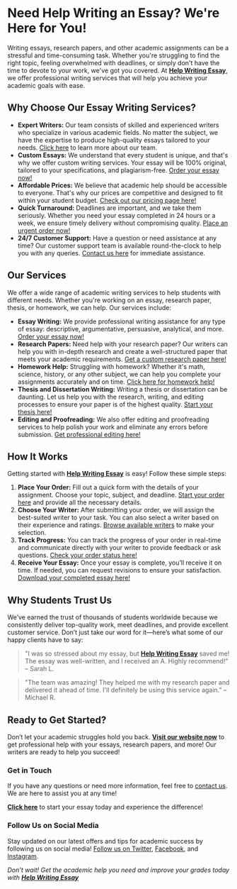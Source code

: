 # Need Help Writing an Essay? We're Here for You!

Writing essays, research papers, and other academic assignments can be a stressful and time-consuming task. Whether you're struggling to find the right topic, feeling overwhelmed with deadlines, or simply don't have the time to devote to your work, we've got you covered. At **[Help Writing Essay](https://tinyurl.com/topessay?keyword=help+writing+essay)**, we offer professional writing services that will help you achieve your academic goals with ease.

## Why Choose Our Essay Writing Services?

- **Expert Writers:** Our team consists of skilled and experienced writers who specialize in various academic fields. No matter the subject, we have the expertise to produce high-quality essays tailored to your needs. [Click here](https://tinyurl.com/topessay?keyword=help+writing+essay) to learn more about our team.
- **Custom Essays:** We understand that every student is unique, and that's why we offer custom writing services. Your essay will be 100% original, tailored to your specifications, and plagiarism-free. [Order your essay now!](https://tinyurl.com/topessay?keyword=help+writing+essay)
- **Affordable Prices:** We believe that academic help should be accessible to everyone. That's why our prices are competitive and designed to fit within your student budget. [Check out our pricing page here!](https://tinyurl.com/topessay?keyword=help+writing+essay)
- **Quick Turnaround:** Deadlines are important, and we take them seriously. Whether you need your essay completed in 24 hours or a week, we ensure timely delivery without compromising quality. [Place an urgent order now!](https://tinyurl.com/topessay?keyword=help+writing+essay)
- **24/7 Customer Support:** Have a question or need assistance at any time? Our customer support team is available round-the-clock to help you with any queries. [Contact us here](https://tinyurl.com/topessay?keyword=help+writing+essay) for immediate assistance.

## Our Services

We offer a wide range of academic writing services to help students with different needs. Whether you're working on an essay, research paper, thesis, or homework, we can help. Our services include:

- **Essay Writing:** We provide professional writing assistance for any type of essay: descriptive, argumentative, persuasive, analytical, and more. [Order your essay now!](https://tinyurl.com/topessay?keyword=help+writing+essay)
- **Research Papers:** Need help with your research paper? Our writers can help you with in-depth research and create a well-structured paper that meets your academic requirements. [Get a custom research paper here!](https://tinyurl.com/topessay?keyword=help+writing+essay)
- **Homework Help:** Struggling with homework? Whether it's math, science, history, or any other subject, we can help you complete your assignments accurately and on time. [Click here for homework help!](https://tinyurl.com/topessay?keyword=help+writing+essay)
- **Thesis and Dissertation Writing:** Writing a thesis or dissertation can be daunting. Let us help you with the research, writing, and editing processes to ensure your paper is of the highest quality. [Start your thesis here!](https://tinyurl.com/topessay?keyword=help+writing+essay)
- **Editing and Proofreading:** We also offer editing and proofreading services to help polish your work and eliminate any errors before submission. [Get professional editing here!](https://tinyurl.com/topessay?keyword=help+writing+essay)

## How It Works

Getting started with **[Help Writing Essay](https://tinyurl.com/topessay?keyword=help+writing+essay)** is easy! Follow these simple steps:

1. **Place Your Order:** Fill out a quick form with the details of your assignment. Choose your topic, subject, and deadline. [Start your order here](https://tinyurl.com/topessay?keyword=help+writing+essay) and provide all the necessary details.
2. **Choose Your Writer:** After submitting your order, we will assign the best-suited writer to your task. You can also select a writer based on their experience and ratings. [Browse available writers](https://tinyurl.com/topessay?keyword=help+writing+essay) to make your selection.
3. **Track Progress:** You can track the progress of your order in real-time and communicate directly with your writer to provide feedback or ask questions. [Check your order status here!](https://tinyurl.com/topessay?keyword=help+writing+essay)
4. **Receive Your Essay:** Once your essay is complete, you’ll receive it on time. If needed, you can request revisions to ensure your satisfaction. [Download your completed essay here!](https://tinyurl.com/topessay?keyword=help+writing+essay)

## Why Students Trust Us

We’ve earned the trust of thousands of students worldwide because we consistently deliver top-quality work, meet deadlines, and provide excellent customer service. Don’t just take our word for it—here’s what some of our happy clients have to say:

> "I was so stressed about my essay, but **[Help Writing Essay](https://tinyurl.com/topessay?keyword=help+writing+essay)** saved me! The essay was well-written, and I received an A. Highly recommend!" – Sarah L.

> "The team was amazing! They helped me with my research paper and delivered it ahead of time. I'll definitely be using this service again." – Michael R.

## Ready to Get Started?

Don’t let your academic struggles hold you back. **[Visit our website now](https://tinyurl.com/topessay?keyword=help+writing+essay)** to get professional help with your essays, research papers, and more! Our writers are ready to help you succeed!

### Get in Touch

If you have any questions or need more information, feel free to [contact us](https://tinyurl.com/topessay?keyword=help+writing+essay). We are here to assist you at any time!

**[Click here](https://tinyurl.com/topessay?keyword=help+writing+essay)** to start your essay today and experience the difference!

### Follow Us on Social Media

Stay updated on our latest offers and tips for academic success by following us on social media! [Follow us on Twitter](https://tinyurl.com/topessay?keyword=help+writing+essay), [Facebook](https://tinyurl.com/topessay?keyword=help+writing+essay), and [Instagram](https://tinyurl.com/topessay?keyword=help+writing+essay).

_Don’t wait! Get the academic help you need and improve your grades today with **[Help Writing Essay](https://tinyurl.com/topessay?keyword=help+writing+essay)**_
